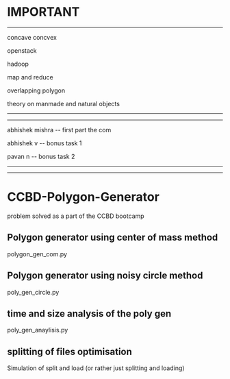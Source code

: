 # IMPORTANT
----------------------
concave concvex

openstack

hadoop

map and reduce

overlapping polygon

theory on manmade and natural objects

----------------------
----------------------

abhishek mishra -- first part the com 

abhishek v -- bonus task 1

pavan n -- bonus task 2

----------------------
----------------------



# CCBD-Polygon-Generator
problem solved as a part of the CCBD bootcamp

## Polygon generator using center of mass method

polygon_gen_com.py

## Polygon generator using noisy circle method

poly_gen_circle.py

## time and size analysis of the poly gen

poly_gen_anaylisis.py

## splitting of files optimisation

Simulation of split and load (or rather just splitting and loading)
